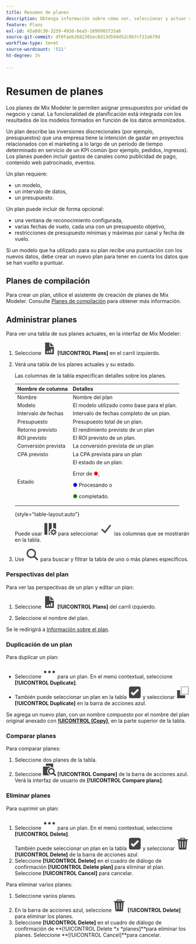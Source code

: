 ```yaml
---
title: Resumen de planes
description: Obtenga información sobre cómo ver, seleccionar y actuar sobre planes en Mix Modeler.
feature: Plans
exl-id: 45a8dc30-3259-493d-8ea5-1899903733a6
source-git-commit: df0faeb2682381ec8d13d594d52c0b7cf22a679d
workflow-type: tm+mt
source-wordcount: '511'
ht-degree: 1%

---
```


# Resumen de planes

Los planes de Mix Modeler le permiten asignar presupuestos por unidad de negocio y canal. La funcionalidad de planificación está integrada con los resultados de los modelos formados en función de los datos armonizados.

Un plan describe las inversiones discrecionales (por ejemplo, presupuestos) que una empresa tiene la intención de gastar en proyectos relacionados con el marketing a lo largo de un periodo de tiempo determinado en servicio de un KPI común (por ejemplo, pedidos, ingresos). Los planes pueden incluir gastos de canales como publicidad de pago, contenido web patrocinado, eventos.

Un plan requiere:

- un modelo,
- un intervalo de datos,
- un presupuesto.

Un plan puede incluir de forma opcional:

- una ventana de reconocimiento configurada,
- varias fechas de vuelo, cada una con un presupuesto objetivo,
- restricciones de presupuesto mínimas y máximas por canal y fecha de vuelo.

Si un modelo que ha utilizado para su plan recibe una puntuación con los nuevos datos, debe crear un nuevo plan para tener en cuenta los datos que se han vuelto a puntuar.


## Planes de compilación

Para crear un plan, utilice el asistente de creación de planes de Mix Modeler. Consulte [Planes de compilación](build.md) para obtener más información.

## Administrar planes

Para ver una tabla de sus planes actuales, en la interfaz de Mix Modeler:

1. Seleccione ![](/help/assets/icons/FileChart.svg) **[!UICONTROL Plans]** en el carril izquierdo.

1. Verá una tabla de los planes actuales y su estado.

   Las columnas de la tabla especifican detalles sobre los planes.

   | Nombre de columna | Detalles |
   |---|---|
   | Nombre | Nombre del plan |
   | Modelo | El modelo utilizado como base para el plan. |
   | Intervalo de fechas | Intervalo de fechas completo de un plan. |
   | Presupuesto | Presupuesto total de un plan. |
   | Retorno previsto | El rendimiento previsto de un plan |
   | ROI previsto | El ROI previsto de un plan. |
   | Conversión prevista | La conversión prevista de un plan |
   | CPA previsto | La CPA prevista para un plan |
   | Estado | El estado de un plan: <p>Error de <span style="color:red">●</span>, <p><span style="color:blue">●</span> Procesando o <p><span style="color:green">●</span> completado. |

   {style="table-layout:auto"}

   Puede usar ![ColumnSetting](/help/assets/icons/ColumnSetting.svg) para seleccionar ![Marca de verificación](/help/assets/icons/Checkmark.svg) las columnas que se mostrarán en la tabla.

1. Use ![Buscar](/help/assets/icons/Search.svg) para buscar y filtrar la tabla de uno o más planes específicos.

### Perspectivas del plan

Para ver las perspectivas de un plan y editar un plan:

1. Seleccione ![PLan](/help/assets/icons/FileChart.svg) **[!UICONTROL Plans]** del carril izquierdo.

1. Seleccione el nombre del plan.

Se le redirigirá a [Información sobre el plan](insights.md).


### Duplicación de un plan

Para duplicar un plan:

- Seleccione ![Más](/help/assets/icons/More.svg) para un plan. En el menú contextual, seleccione **[!UICONTROL Duplicate]**.
- También puede seleccionar un plan en la tabla ![SelectBox](/help/assets/icons/SelectBox.svg) y seleccionar ![Copiar](/help/assets/icons/Copy.svg) **[!UICONTROL Duplicate]** en la barra de acciones azul.

Se agrega un nuevo plan, con un nombre compuesto por el nombre del plan original anexado con **[!UICONTROL (Copy)](_n_)**, en la parte superior de la tabla.

### Comparar planes

Para comparar planes:

1. Seleccione dos planes de la tabla.
1. Seleccione ![Comparar](/help/assets/icons/Compare.svg) **[!UICONTROL Compare]** de la barra de acciones azul. Verá la interfaz de usuario de **[!UICONTROL Compare plans]**.


### Eliminar planes

Para suprimir un plan:

1. Seleccione ![Más](/help/assets/icons/More.svg) para un plan. En el menú contextual, seleccione **[!UICONTROL Delete]**. <br/>También puede seleccionar un plan en la tabla ![SelectBox](/help/assets/icons/SelectBox.svg) y seleccionar ![Delete](/help/assets/icons/Delete.svg) **[!UICONTROL Delete]** de la barra de acciones azul.
1. Seleccione **[!UICONTROL Delete]** en el cuadro de diálogo de confirmación **[!UICONTROL Delete plan]** para eliminar el plan. Seleccione **[!UICONTROL Cancel]** para cancelar.

Para eliminar varios planes:

1. Seleccione varios planes.
1. En la barra de acciones azul, seleccione ![Eliminar](/help/assets/icons/Delete.svg) **[!UICONTROL Delete]** para eliminar los planes.
1. Seleccione **[!UICONTROL Delete]** en el cuadro de diálogo de confirmación de **[!UICONTROL Delete *x *planes]**para eliminar los planes. Seleccione **[!UICONTROL Cancel]**para cancelar.


